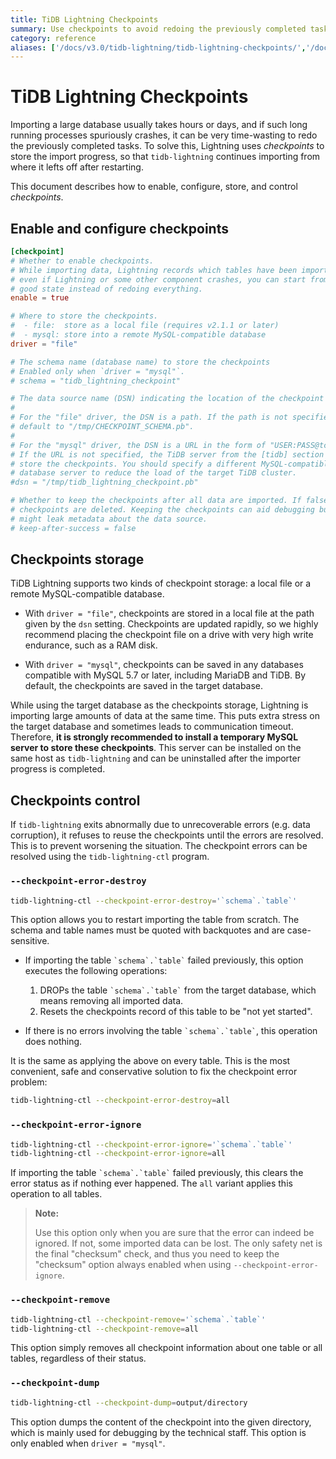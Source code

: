 ```yaml
---
title: TiDB Lightning Checkpoints
summary: Use checkpoints to avoid redoing the previously completed tasks before the crash.
category: reference
aliases: ['/docs/v3.0/tidb-lightning/tidb-lightning-checkpoints/','/docs/v3.0/reference/tools/tidb-lightning/checkpoints/','/docs/tools/lightning/checkpoints/']
---
```


# TiDB Lightning Checkpoints

Importing a large database usually takes hours or days, and if such long running processes spuriously crashes, it can be very time-wasting to redo the previously completed tasks. To solve this, Lightning uses *checkpoints* to store the import progress, so that `tidb-lightning` continues importing from where it lefts off after restarting.

This document describes how to enable, configure, store, and control *checkpoints*.

## Enable and configure checkpoints

```toml
[checkpoint]
# Whether to enable checkpoints.
# While importing data, Lightning records which tables have been imported, so
# even if Lightning or some other component crashes, you can start from a known
# good state instead of redoing everything.
enable = true

# Where to store the checkpoints.
#  - file:  store as a local file (requires v2.1.1 or later)
#  - mysql: store into a remote MySQL-compatible database
driver = "file"

# The schema name (database name) to store the checkpoints
# Enabled only when `driver = "mysql"`.
# schema = "tidb_lightning_checkpoint"

# The data source name (DSN) indicating the location of the checkpoint storage.
#
# For the "file" driver, the DSN is a path. If the path is not specified, Lightning would
# default to "/tmp/CHECKPOINT_SCHEMA.pb".
#
# For the "mysql" driver, the DSN is a URL in the form of "USER:PASS@tcp(HOST:PORT)/".
# If the URL is not specified, the TiDB server from the [tidb] section is used to
# store the checkpoints. You should specify a different MySQL-compatible
# database server to reduce the load of the target TiDB cluster.
#dsn = "/tmp/tidb_lightning_checkpoint.pb"

# Whether to keep the checkpoints after all data are imported. If false, the
# checkpoints are deleted. Keeping the checkpoints can aid debugging but
# might leak metadata about the data source.
# keep-after-success = false
```

## Checkpoints storage

TiDB Lightning supports two kinds of checkpoint storage: a local file or a remote MySQL-compatible database.

* With `driver = "file"`, checkpoints are stored in a local file at the path given by the `dsn` setting. Checkpoints are updated rapidly, so we highly recommend placing the checkpoint file on a drive with very high write endurance, such as a RAM disk.

* With `driver = "mysql"`, checkpoints can be saved in any databases compatible with MySQL 5.7 or later, including MariaDB and TiDB. By default, the checkpoints are saved in the target database.

While using the target database as the checkpoints storage, Lightning is importing large amounts of data at the same time. This puts extra stress on the target database and sometimes leads to communication timeout. Therefore, **it is strongly recommended to install a temporary MySQL server to store these checkpoints**. This server can be installed on the same host as `tidb-lightning` and can be uninstalled after the importer progress is completed.

## Checkpoints control

If `tidb-lightning` exits abnormally due to unrecoverable errors (e.g. data corruption), it refuses to reuse the checkpoints until the errors are resolved. This is to prevent worsening the situation. The checkpoint errors can be resolved using the `tidb-lightning-ctl` program.

### `--checkpoint-error-destroy`

```sh
tidb-lightning-ctl --checkpoint-error-destroy='`schema`.`table`'
```

This option allows you to restart importing the table from scratch. The schema and table names must be quoted with backquotes and are case-sensitive.

- If importing the table `` `schema`.`table` `` failed previously, this option executes the following operations:

    1. DROPs the table `` `schema`.`table` `` from the target database, which means removing all imported data.
    2. Resets the checkpoints record of this table to be "not yet started".

- If there is no errors involving the table `` `schema`.`table` ``, this operation does nothing.

It is the same as applying the above on every table. This is the most convenient, safe and conservative solution to fix the checkpoint error problem:

```sh
tidb-lightning-ctl --checkpoint-error-destroy=all
```

### `--checkpoint-error-ignore`

```sh
tidb-lightning-ctl --checkpoint-error-ignore='`schema`.`table`'
tidb-lightning-ctl --checkpoint-error-ignore=all
```

If importing the table `` `schema`.`table` `` failed previously, this clears the error status as if nothing ever happened. The `all` variant applies this operation to all tables.

> **Note:**
>
> Use this option only when you are sure that the error can indeed be ignored. If not, some imported data can be lost. The only safety net is the final "checksum" check, and thus you need to keep the "checksum" option always enabled when using `--checkpoint-error-ignore`.

### `--checkpoint-remove`

```sh
tidb-lightning-ctl --checkpoint-remove='`schema`.`table`'
tidb-lightning-ctl --checkpoint-remove=all
```

This option simply removes all checkpoint information about one table or all tables, regardless of their status.

### `--checkpoint-dump`

```sh
tidb-lightning-ctl --checkpoint-dump=output/directory
```

This option dumps the content of the checkpoint into the given directory, which is mainly used for debugging by the technical staff. This option is only enabled when `driver = "mysql"`.
